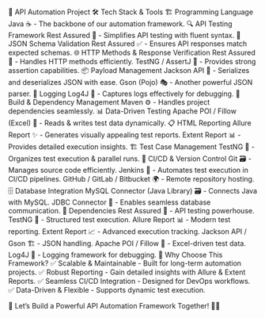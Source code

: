 🚀 API Automation Project
🛠️ Tech Stack & Tools
🏗️ Programming Language
Java ☕ - The backbone of our automation framework.
🔍 API Testing Framework
Rest Assured 🤖 - Simplifies API testing with fluent syntax.
📜 JSON Schema Validation
Rest Assured ✅ - Ensures API responses match expected schemas.
🌐 HTTP Methods & Response Verification
Rest Assured 📡 - Handles HTTP methods efficiently.
TestNG / AssertJ 📌 - Provides strong assertion capabilities.
📦 Payload Management
Jackson API 🦸 - Serializes and deserializes JSON with ease.
Gson (Pojo) 🎭 - Another powerful JSON parser.
📜 Logging
Log4J 📄 - Captures logs effectively for debugging.
🔗 Build & Dependency Management
Maven ⚙️ - Handles project dependencies seamlessly.
📊 Data-Driven Testing
Apache POI / Fillow (Excel) 📑 - Reads & writes test data dynamically.
📋 HTML Reporting
Allure Report ✨ - Generates visually appealing test reports.
Extent Report 📊 - Provides detailed execution insights.
🏗️ Test Case Management
TestNG 🎯 - Organizes test execution & parallel runs.
🔄 CI/CD & Version Control
Git 🗃️ - Manages source code efficiently.
Jenkins 🚦 - Automates test execution in CI/CD pipelines.
GitHub / GitLab / Bitbucket 🌍 - Remote repository hosting.
🗄️ Database Integration
MySQL Connector (Java Library) 🗃️ - Connects Java with MySQL.
JDBC Connector 🔌 - Enables seamless database communication.
🔗 Dependencies
Rest Assured 🚀 - API testing powerhouse.
TestNG 🧪 - Structured test execution.
Allure Report 📊 - Modern test reporting.
Extent Report 📈 - Advanced execution tracking.
Jackson API / Gson 🏗️ - JSON handling.
Apache POI / Fillow 📄 - Excel-driven test data.
Log4J 📜 - Logging framework for debugging.
🚀 Why Choose This Framework?
✅ Scalable & Maintainable - Built for long-term automation projects.
✅ Robust Reporting - Gain detailed insights with Allure & Extent Reports.
✅ Seamless CI/CD Integration - Designed for DevOps workflows.
✅ Data-Driven & Flexible - Supports dynamic test execution.

🎯 Let’s Build a Powerful API Automation Framework Together! 💪✨
